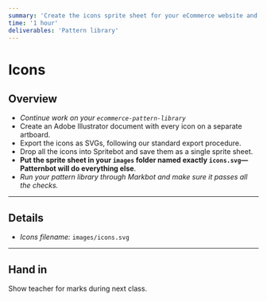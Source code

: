```yaml
---
summary: 'Create the icons sprite sheet for your eCommerce website and have it show up in the pattern library.'
time: '1 hour'
deliverables: 'Pattern library'
---
```


# Icons

## Overview

- *Continue work on your `ecommerce-pattern-library`*
- Create an Adobe Illustrator document with every icon on a separate artboard.
- Export the icons as SVGs, following our standard export procedure.
- Drop all the icons into Spritebot and save them as a single sprite sheet.
- **Put the sprite sheet in your `images` folder named exactly `icons.svg`—Patternbot will do everything else**.
- *Run your pattern library through Markbot and make sure it passes all the checks.*

---

## Details

- *Icons filename:* `images/icons.svg`

---

## Hand in

Show teacher for marks during next class.
